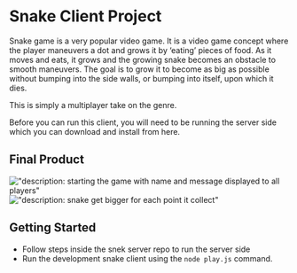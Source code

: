 # Snake Client Project

Snake game is a very popular video game. It is a video game concept where the player maneuvers a dot and grows it by ‘eating’ pieces of food. As it moves and eats, it grows and the growing snake becomes an obstacle to smooth maneuvers. The goal is to grow it to become as big as possible without bumping into the side walls, or bumping into itself, upon which it dies.

This is simply a multiplayer take on the genre.

Before you can run this client, you will need to be running the server side which you can download and install from here. 

## Final Product

!["description: starting the game with name and message displayed to all players"](https://i.ibb.co/MgG0GSS/Screen-Shot-2022-04-23-at-5-14-14-PM.png)
!["description: snake get bigger for each point it collect"](https://ibb.co/jGhVxJM)


## Getting Started

- Follow steps inside the snek server repo to run the server side
- Run the development snake client using the `node play.js` command.
